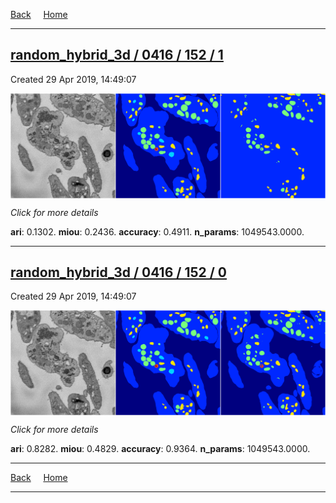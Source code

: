 
[Back](..)&nbsp;&nbsp;&nbsp;&nbsp;&nbsp;[Home](https://leapmanlab.github.io/snapshots)

---

<div class="summary"><a href="1"><h2>random_hybrid_3d / 0416 / 152 / 1</h2></a><p>Created 29 Apr 2019, 14:49:07
</p><a href="1"><img src="1/media/summary.png" align="center"></a><p>
<i>Click for more details</i>
</p></div>

**ari**: 0.1302. **miou**: 0.2436. **accuracy**: 0.4911. **n_params**: 1049543.0000. 

---

<div class="summary"><a href="0"><h2>random_hybrid_3d / 0416 / 152 / 0</h2></a><p>Created 29 Apr 2019, 14:49:07
</p><a href="0"><img src="0/media/summary.png" align="center"></a><p>
<i>Click for more details</i>
</p></div>

**ari**: 0.8282. **miou**: 0.4829. **accuracy**: 0.9364. **n_params**: 1049543.0000. 

---

[Back](..)&nbsp;&nbsp;&nbsp;&nbsp;&nbsp;[Home](https://leapmanlab.github.io/snapshots)

---